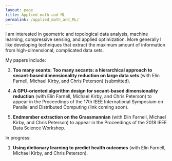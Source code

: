 ```yaml
---
layout: page
title: Applied math and ML
permalink: /applied_math_and_ML/
---
```


I am interested in geometric and topological data analysis, machine learning, compressive sensing, and applied optimization. More generally I like developing techniques that extract the maximum amount of information from high-dimensional, complicated data sets. 

My papers include:

3. **Too many seants: Too many secants: a hierarchical approach to secant-based dimensionality reduction on large data sets** (with Elin Farnell, Michael Kirby, and Chris Peterson) (submitted).

2. **A GPU-oriented algorithm design for secant-based dimensionality reduction** (with Elin Farnell, Michael Kirby, and Chris Peterson) to appear in the Proceedings of the 17th IEEE International Symposium on Parallel and Distributed Computing (link coming soon).

1. **Endmember extraction on the Grassmannian** (with Elin Farnell, Michael Kirby, and Chris Peterson) to appear in the Proceedings of the 2018 IEEE Data Science Workshop.

In progress:

1. **Using dictionary learning to predict health outcomes** (with Elin Farnell, Michael Kirby, and Chris Peterson).
